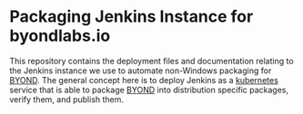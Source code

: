 Packaging Jenkins Instance for byondlabs.io
===========================================
This repository contains the deployment files and documentation relating to the Jenkins instance we use to automate non-Windows packaging for [BYOND](https://www.byond.com/). The general concept here is to deploy Jenkins as a [kubernetes](https://kubernetes.io/) service that is able to package [BYOND](https://www.byond.com/) into distribution specific packages, verify them, and publish them.
